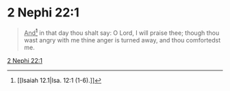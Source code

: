 # 2 Nephi 22:1

> <u>And</u>[^a] in that day thou shalt say: O Lord, I will praise thee; though thou wast angry with me thine anger is turned away, and thou comfortedst me.

[2 Nephi 22:1](https://www.churchofjesuschrist.org/study/scriptures/bofm/2-ne/22?lang=eng&id=p1#p1)


[^a]: [[Isaiah 12.1|Isa. 12:1 (1-6).]]
